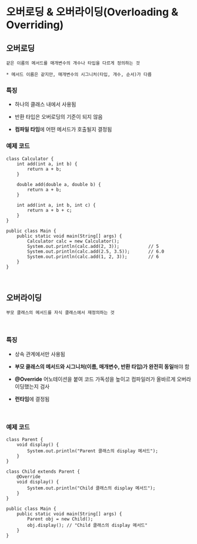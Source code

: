 # 오버로딩 & 오버라이딩(Overloading & Overriding)
## 오버로딩
```
같은 이름의 메서드를 매개변수의 개수나 타입을 다르게 정의하는 것

* 메서드 이름은 같지만, 매개변수의 시그니처(타입, 개수, 순서)가 다릅
```

### 특징
- 하나의 클래스 내에서 사용됨

- 반환 타입은 오버로딩의 기준이 되지 않음

- **컴파일 타임**에 어떤 메서드가 호출될지 결정됨

### 예제 코드
```
class Calculator {
    int add(int a, int b) {
        return a + b;
    }

    double add(double a, double b) {
        return a + b;
    }

    int add(int a, int b, int c) {
        return a + b + c;
    }
}

public class Main {
    public static void main(String[] args) {
        Calculator calc = new Calculator();
        System.out.println(calc.add(2, 3));           // 5
        System.out.println(calc.add(2.5, 3.5));       // 6.0
        System.out.println(calc.add(1, 2, 3));        // 6
    }
}
```

<br>

## 오버라이딩
```
부모 클래스의 메서드를 자식 클래스에서 재정의하는 것
```

<br>

### 특징
- 상속 관계에서만 사용됨

- **부모 클래스의 메서드와 시그니처(이름, 매개변수, 반환 타입)가 완전히 동일**해야 함

- **@Override** 어노테이션을 붙여 코드 가독성을 높이고 컴파일러가 올바르게 오버라이딩했는지 검사

- **런타임**에 결정됨

<br>

### 예제 코드
```
class Parent {
    void display() {
        System.out.println("Parent 클래스의 display 메서드");
    }
}

class Child extends Parent {
    @Override
    void display() {
        System.out.println("Child 클래스의 display 메서드");
    }
}

public class Main {
    public static void main(String[] args) {
        Parent obj = new Child();
        obj.display(); // "Child 클래스의 display 메서드"
    }
}
```